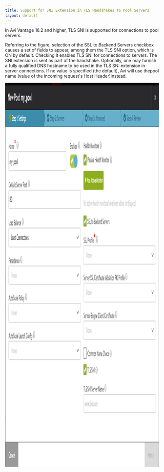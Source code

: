 ```yaml
---
title: Support for SNI Extension in TLS Handshakes to Pool Servers
layout: default
---
```

In Avi Vantage 16.2 and higher, TLS SNI is supported for connections to pool servers.

Referring to the figure, selection of the SSL to Backend Servers checkbox causes a set of fields to appear, among them the TLS SNI option, which is ON by default. Checking it enables TLS SNI for connections to servers. The SNI extension is sent as part of the handshake. Optionally, one may furnish a fully qualified DNS hostname to be used in the TLS SNI extension in server connections. If no value is specified (the default), Avi will use thepool name (value of the incoming request's Host Header)instead.

<a href="img/Screen-Shot-2016-07-19-at-1.26.42-PM.png"><img class="alignnone size-full wp-image-11176" src="img/Screen-Shot-2016-07-19-at-1.26.42-PM.png" alt="Screen Shot 2016-07-19 at 1.26.42 PM" width="1774" height="1256"></a>
